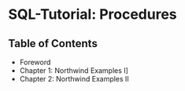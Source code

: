 # SQL-Tutorial: Procedures

## Table of Contents

* Foreword
* Chapter 1: Northwind Examples I]
* Chapter 2: Northwind Examples II
